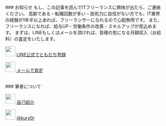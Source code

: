 <br>
### お知らせ
もし、この記事を読んでITフリーランスに興味が出たら、ご連絡ください。  
高齢である・転職回数が多い・技術力に自信がない方でも、IT業界の経験が1年半以上あれば、フリーランサーになれるので心配無用です。  
また、フリーランスになれば、給与UP・労働条件の改善・スキルアップが見込めます。  
まずは、LINEもしくはメールを頂ければ、皆様の気になる月額収入（お給料）の査定をいたします。  

[line]:http://nav.cx/1kschII
[mail]:mailto:gyoren10+freelance@gmail.com?subject=フリーランス査定&body=査定を希望します。%0D%0A%0D%0A※このままご返信ください。%0D%0A後ほど、筆者からメールを送信いたします。
[hp]:https://note.mu/kuyo/n/n129f7f3711ce
[twitter]:https://twitter.com/kury0r

[<img src="{{ site.baseurl}}/images/common/line.png" width="32px">][line] [LINE公式でともだち登録][line]

[<img src="{{ site.baseurl}}/images/common/gmail.png" width="32px">][mail] [メールで査定][mail]

<br>
### 筆者について

[<img src="{{ site.baseurl}}/images/common/self.png" width="32px">][hp] [自己紹介][hp]

[<img src="{{ site.baseurl}}/images/common/twitter.png" width="32px">][twitter] [@kury0r][twitter]
